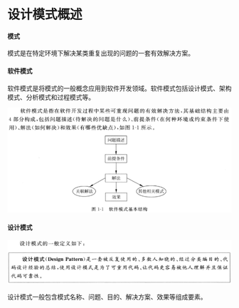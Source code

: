 # 设计模式概述
#### 模式
模式是在特定环境下解决某类重复出现的问题的一套有效解决方案。

#### 软件模式
软件模式是将模式的一般概念应用到软件开发领域。软件模式包括设计模式、架构模式、分析模式和过程模式等。

![](imgs/1-1.png)

#### 设计模式
![](imgs/1-2.png)

设计模式一般包含模式名称、问题、目的、解决方案、效果等组成要素。